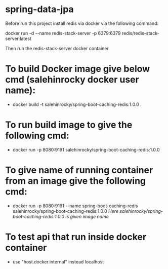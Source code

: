 # spring-data-jpa

Before run this project install redis via docker via the following command:

docker run -d --name redis-stack-server -p 6379:6379 redis/redis-stack-server:latest

Then run the redis-stack-server docker container.

# To build Docker image give below cmd (salehinrocky docker user name):
* docker build -t salehinrocky/spring-boot-caching-redis:1.0.0 .
# To run build image to give the following cmd:
* docker run -p 8080:9191 salehinrocky/spring-boot-caching-redis:1.0.0
# To give name of running container from an image give the following cmd: 
* docker run -p 8080:9191 --name spring-boot-caching-redis salehinrocky/spring-boot-caching-redis:1.0.0
_Here salehinrocky/spring-boot-caching-redis:1.0.0 is given image name_

# To test api that run inside docker container 
* use "host.docker.internal" instead localhost
